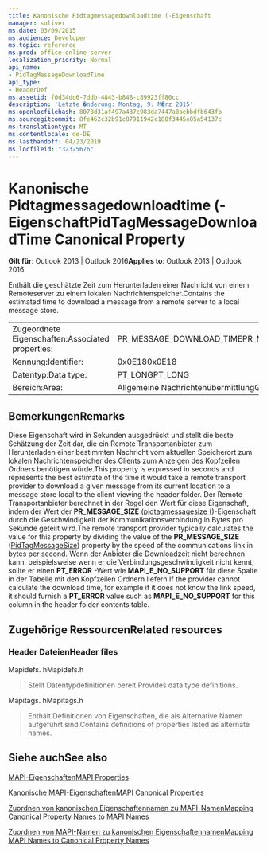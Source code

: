 ```yaml
---
title: Kanonische Pidtagmessagedownloadtime (-Eigenschaft
manager: soliver
ms.date: 03/09/2015
ms.audience: Developer
ms.topic: reference
ms.prod: office-online-server
localization_priority: Normal
api_name:
- PidTagMessageDownloadTime
api_type:
- HeaderDef
ms.assetid: f0d34dd6-7ddb-4843-b848-c89923ff80cc
description: 'Letzte �nderung: Montag, 9. M�rz 2015'
ms.openlocfilehash: 8078d31af497a437c983da7447a0aebbdfb643fb
ms.sourcegitcommit: 8fe462c32b91c87911942c188f3445e85a54137c
ms.translationtype: MT
ms.contentlocale: de-DE
ms.lasthandoff: 04/23/2019
ms.locfileid: "32325676"
---
```

# <a name="pidtagmessagedownloadtime-canonical-property"></a><span data-ttu-id="4f317-103">Kanonische Pidtagmessagedownloadtime (-Eigenschaft</span><span class="sxs-lookup"><span data-stu-id="4f317-103">PidTagMessageDownloadTime Canonical Property</span></span>

  
  
<span data-ttu-id="4f317-104">**Gilt für**: Outlook 2013 | Outlook 2016</span><span class="sxs-lookup"><span data-stu-id="4f317-104">**Applies to**: Outlook 2013 | Outlook 2016</span></span> 
  
<span data-ttu-id="4f317-105">Enthält die geschätzte Zeit zum Herunterladen einer Nachricht von einem Remoteserver zu einem lokalen Nachrichtenspeicher.</span><span class="sxs-lookup"><span data-stu-id="4f317-105">Contains the estimated time to download a message from a remote server to a local message store.</span></span> 
  
|||
|:-----|:-----|
|<span data-ttu-id="4f317-106">Zugeordnete Eigenschaften:</span><span class="sxs-lookup"><span data-stu-id="4f317-106">Associated properties:</span></span>  <br/> |<span data-ttu-id="4f317-107">PR_MESSAGE_DOWNLOAD_TIME</span><span class="sxs-lookup"><span data-stu-id="4f317-107">PR_MESSAGE_DOWNLOAD_TIME</span></span>  <br/> |
|<span data-ttu-id="4f317-108">Kennung:</span><span class="sxs-lookup"><span data-stu-id="4f317-108">Identifier:</span></span>  <br/> |<span data-ttu-id="4f317-109">0x0E18</span><span class="sxs-lookup"><span data-stu-id="4f317-109">0x0E18</span></span>  <br/> |
|<span data-ttu-id="4f317-110">Datentyp:</span><span class="sxs-lookup"><span data-stu-id="4f317-110">Data type:</span></span>  <br/> |<span data-ttu-id="4f317-111">PT_LONG</span><span class="sxs-lookup"><span data-stu-id="4f317-111">PT_LONG</span></span>  <br/> |
|<span data-ttu-id="4f317-112">Bereich:</span><span class="sxs-lookup"><span data-stu-id="4f317-112">Area:</span></span>  <br/> |<span data-ttu-id="4f317-113">Allgemeine Nachrichtenübermittlung</span><span class="sxs-lookup"><span data-stu-id="4f317-113">General messaging</span></span>  <br/> |
   
## <a name="remarks"></a><span data-ttu-id="4f317-114">Bemerkungen</span><span class="sxs-lookup"><span data-stu-id="4f317-114">Remarks</span></span>

<span data-ttu-id="4f317-115">Diese Eigenschaft wird in Sekunden ausgedrückt und stellt die beste Schätzung der Zeit dar, die ein Remote Transportanbieter zum Herunterladen einer bestimmten Nachricht vom aktuellen Speicherort zum lokalen Nachrichtenspeicher des Clients zum Anzeigen des Kopfzeilen Ordners benötigen würde.</span><span class="sxs-lookup"><span data-stu-id="4f317-115">This property is expressed in seconds and represents the best estimate of the time it would take a remote transport provider to download a given message from its current location to a message store local to the client viewing the header folder.</span></span> <span data-ttu-id="4f317-116">Der Remote Transportanbieter berechnet in der Regel den Wert für diese Eigenschaft, indem der Wert der **PR_MESSAGE_SIZE** ([pidtagmessagesize (](pidtagmessagesize-canonical-property.md))-Eigenschaft durch die Geschwindigkeit der Kommunikationsverbindung in Bytes pro Sekunde geteilt wird.</span><span class="sxs-lookup"><span data-stu-id="4f317-116">The remote transport provider typically calculates the value for this property by dividing the value of the **PR_MESSAGE_SIZE** ([PidTagMessageSize](pidtagmessagesize-canonical-property.md)) property by the speed of the communications link in bytes per second.</span></span> <span data-ttu-id="4f317-117">Wenn der Anbieter die Downloadzeit nicht berechnen kann, beispielsweise wenn er die Verbindungsgeschwindigkeit nicht kennt, sollte er einen **PT_ERROR** -Wert wie **MAPI_E_NO_SUPPORT** für diese Spalte in der Tabelle mit den Kopfzeilen Ordnern liefern.</span><span class="sxs-lookup"><span data-stu-id="4f317-117">If the provider cannot calculate the download time, for example if it does not know the link speed, it should furnish a **PT_ERROR** value such as **MAPI_E_NO_SUPPORT** for this column in the header folder contents table.</span></span> 
  
## <a name="related-resources"></a><span data-ttu-id="4f317-118">Zugehörige Ressourcen</span><span class="sxs-lookup"><span data-stu-id="4f317-118">Related resources</span></span>

### <a name="header-files"></a><span data-ttu-id="4f317-119">Header Dateien</span><span class="sxs-lookup"><span data-stu-id="4f317-119">Header files</span></span>

<span data-ttu-id="4f317-120">Mapidefs. h</span><span class="sxs-lookup"><span data-stu-id="4f317-120">Mapidefs.h</span></span>
  
> <span data-ttu-id="4f317-121">Stellt Datentypdefinitionen bereit.</span><span class="sxs-lookup"><span data-stu-id="4f317-121">Provides data type definitions.</span></span>
    
<span data-ttu-id="4f317-122">Mapitags. h</span><span class="sxs-lookup"><span data-stu-id="4f317-122">Mapitags.h</span></span>
  
> <span data-ttu-id="4f317-123">Enthält Definitionen von Eigenschaften, die als Alternative Namen aufgeführt sind.</span><span class="sxs-lookup"><span data-stu-id="4f317-123">Contains definitions of properties listed as alternate names.</span></span>
    
## <a name="see-also"></a><span data-ttu-id="4f317-124">Siehe auch</span><span class="sxs-lookup"><span data-stu-id="4f317-124">See also</span></span>



[<span data-ttu-id="4f317-125">MAPI-Eigenschaften</span><span class="sxs-lookup"><span data-stu-id="4f317-125">MAPI Properties</span></span>](mapi-properties.md)
  
[<span data-ttu-id="4f317-126">Kanonische MAPI-Eigenschaften</span><span class="sxs-lookup"><span data-stu-id="4f317-126">MAPI Canonical Properties</span></span>](mapi-canonical-properties.md)
  
[<span data-ttu-id="4f317-127">Zuordnen von kanonischen Eigenschaftennamen zu MAPI-Namen</span><span class="sxs-lookup"><span data-stu-id="4f317-127">Mapping Canonical Property Names to MAPI Names</span></span>](mapping-canonical-property-names-to-mapi-names.md)
  
[<span data-ttu-id="4f317-128">Zuordnen von MAPI-Namen zu kanonischen Eigenschaftennamen</span><span class="sxs-lookup"><span data-stu-id="4f317-128">Mapping MAPI Names to Canonical Property Names</span></span>](mapping-mapi-names-to-canonical-property-names.md)

